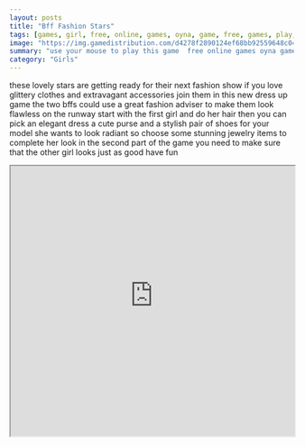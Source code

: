 ```yaml
---
layout: posts
title: "Bff Fashion Stars"
tags: [games, girl, free, online, games, oyna, game, free, games, play, play, games]
image: "https://img.gamedistribution.com/d4278f2890124ef68bb92559648c04f1.jpg"
summary: "use your mouse to play this game  free online games oyna game free games play play games"
category: "Girls"
---
```


these lovely stars are getting ready for their next fashion show if you love glittery clothes and extravagant accessories join them in this new dress up game the two bffs could use a great fashion adviser to make them look flawless on the runway start with the first girl and do her hair then you can pick an elegant dress a cute purse and a stylish pair of shoes for your model she wants to look radiant so choose some stunning jewelry items to complete her look in the second part of the game you need to make sure that the other girl looks just as good have fun

<iframe width="100%" height="480px;" src="https://html5.gamedistribution.com/d4278f2890124ef68bb92559648c04f1/"></iframe>